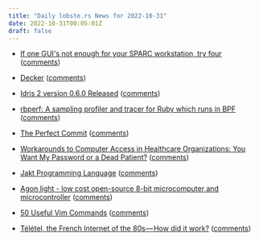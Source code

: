 ```yaml
---
title: "Daily lobste.rs News for 2022-10-31"
date: 2022-10-31T00:05:01Z
draft: false
---
```






- [If one GUI's not enough for your SPARC workstation, try four](https://oldvcr.blogspot.com/2022/10/if-one-guis-not-enough-for-your-sparc.html)
  ([comments](https://lobste.rs/s/iaemyl/if_one_gui_s_not_enough_for_your_sparc))



- [Decker](https://beyondloom.com/decker/index.html)
  ([comments](https://lobste.rs/s/sdxq68/decker))



- [Idris 2 version 0.6.0 Released](https://www.idris-lang.org/idris-2-version-060-released.html)
  ([comments](https://lobste.rs/s/621mue/idris_2_version_0_6_0_released))



- [rbperf: A sampling profiler and tracer for Ruby which runs in BPF](https://github.com/javierhonduco/rbperf)
  ([comments](https://lobste.rs/s/1eryiz/rbperf_sampling_profiler_tracer_for_ruby))



- [The Perfect Commit](https://simonwillison.net/2022/Oct/29/the-perfect-commit/)
  ([comments](https://lobste.rs/s/tgen6r/perfect_commit))



- [Workarounds to Computer Access in Healthcare Organizations: You Want My Password or a Dead Patient?](https://www.cs.dartmouth.edu/~sws/pubs/ksbk15-draft.pdf)
  ([comments](https://lobste.rs/s/uh1hj2/workarounds_computer_access_healthcare))



- [Jakt Programming Language](https://github.com/SerenityOS/jakt)
  ([comments](https://lobste.rs/s/m6qaeb/jakt_programming_language))



- [Agon light - low cost open-source 8-bit microcomputer and microcontroller](https://www.thebyteattic.com/p/agon.html)
  ([comments](https://lobste.rs/s/qxtbfw/agon_light_low_cost_open_source_8_bit))



- [50 Useful Vim Commands](https://vimtricks.com/p/50-useful-vim-commands/)
  ([comments](https://lobste.rs/s/anxhne/50_useful_vim_commands))



- [Télétel, the French Internet of the 80s — How did it work?](https://dmitryelj.medium.com/t%C3%A9l%C3%A9tel-the-french-internet-of-the-80s-how-did-it-work-f910666a80c1)
  ([comments](https://lobste.rs/s/nzzqow/teletel_french_internet_80s_how_did_it))



